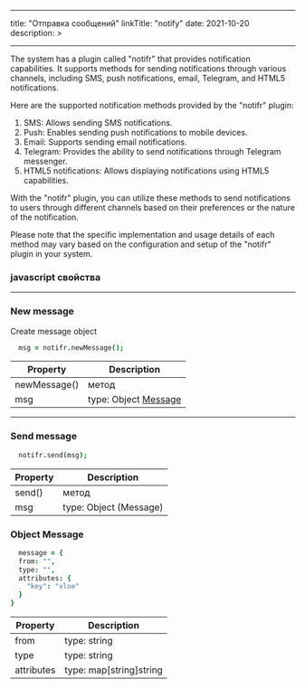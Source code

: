
---
title: "Отправка сообщений"
linkTitle: "notify"
date: 2021-10-20
description: >

---

The system has a plugin called "notifr" that provides notification capabilities. It supports methods for sending notifications through various channels, including SMS, push notifications, email, Telegram, and HTML5 notifications.

Here are the supported notification methods provided by the "notifr" plugin:

1. SMS: Allows sending SMS notifications.
2. Push: Enables sending push notifications to mobile devices.
3. Email: Supports sending email notifications.
4. Telegram: Provides the ability to send notifications through Telegram messenger.
5. HTML5 notifications: Allows displaying notifications using HTML5 capabilities.

With the "notifr" plugin, you can utilize these methods to send notifications to users through different channels based on their preferences or the nature of the notification.

Please note that the specific implementation and usage details of each method may vary based on the configuration and setup of the "notifr" plugin in your system.

### javascript свойства
----------------

### New message

Create message object

```coffeescript
  msg = notifr.newMessage();
```
|  Property  | Description  |
|-------------|---------|
| newMessage() |    метод   |
| msg |   type: Object [Message](#объект-message)  |


----------------

### Send message


```coffeescript
  notifr.send(msg);
```
|  Property  | Description  |
|-------------|---------|
| send() |    метод   |
| msg |   type: Object (Message)  |


### Object Message

```coffeescript
  message = {
  from: "",
  type: "",
  attributes: {
    "key": "vlue"
  }
}
``` 

|  Property  | Description  |
|-------------|---------|
| from |    type: string   |
| type |    type: string   |
| attributes |   type: map[string]string  |
